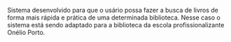 Sistema desenvolvido para que o usário possa fazer a busca de livros de forma mais rápida e prática de uma determinada biblioteca.
Nesse caso o sistema está sendo adaptado para a biblioteca da escola profissionalizante Onélio Porto.
